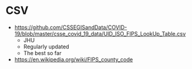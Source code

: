 # CSV

* https://github.com/CSSEGISandData/COVID-19/blob/master/csse_covid_19_data/UID_ISO_FIPS_LookUp_Table.csv
	* JHU
	* Regularly updated
	* The best so far
* https://en.wikipedia.org/wiki/FIPS_county_code
